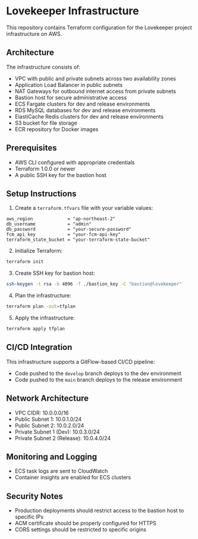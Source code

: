 # Lovekeeper Infrastructure

This repository contains Terraform configuration for the Lovekeeper project infrastructure on AWS.

## Architecture

The infrastructure consists of:

- VPC with public and private subnets across two availability zones
- Application Load Balancer in public subnets
- NAT Gateways for outbound internet access from private subnets
- Bastion host for secure administrative access
- ECS Fargate clusters for dev and release environments
- RDS MySQL databases for dev and release environments
- ElastiCache Redis clusters for dev and release environments
- S3 bucket for file storage
- ECR repository for Docker images

## Prerequisites

- AWS CLI configured with appropriate credentials
- Terraform 1.0.0 or newer
- A public SSH key for the bastion host

## Setup Instructions

1. Create a `terraform.tfvars` file with your variable values:

```hcl
aws_region             = "ap-northeast-2"
db_username            = "admin"
db_password            = "your-secure-password"
fcm_api_key            = "your-fcm-api-key"
terraform_state_bucket = "your-terraform-state-bucket"
```

2. Initialize Terraform:

```bash
terraform init
```

3. Create SSH key for bastion host:

```bash
ssh-keygen -t rsa -b 4096 -f ./bastion_key -C "bastion@lovekeeper"
```

4. Plan the infrastructure:

```bash
terraform plan -out=tfplan
```

5. Apply the infrastructure:

```bash
terraform apply tfplan
```

## CI/CD Integration

This infrastructure supports a GitFlow-based CI/CD pipeline:

- Code pushed to the `develop` branch deploys to the dev environment
- Code pushed to the `main` branch deploys to the release environment

## Network Architecture

- VPC CIDR: 10.0.0.0/16
- Public Subnet 1: 10.0.1.0/24
- Public Subnet 2: 10.0.2.0/24
- Private Subnet 1 (Dev): 10.0.3.0/24
- Private Subnet 2 (Release): 10.0.4.0/24

## Monitoring and Logging

- ECS task logs are sent to CloudWatch
- Container insights are enabled for ECS clusters

## Security Notes

- Production deployments should restrict access to the bastion host to specific IPs
- ACM certificate should be properly configured for HTTPS
- CORS settings should be restricted to specific origins
